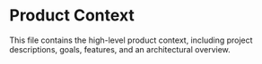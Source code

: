 # Product Context

This file contains the high-level product context, including project descriptions, goals, features, and an architectural overview.